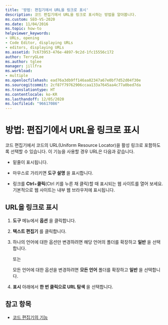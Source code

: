 ```yaml
---
title: '방법: 편집기에서 URL을 링크로 표시'
description: 코드 편집기에서 URL을 링크로 표시하는 방법을 알아봅니다.
ms.custom: SEO-VS-2020
ms.date: 11/04/2016
ms.topic: how-to
helpviewer_keywords:
- URLs, opening
- Code Editor, displaying URLs
- editors, displaying URLs
ms.assetid: 7c673953-476e-4897-9c2d-1fc15556c172
author: TerryGLee
ms.author: tglee
manager: jillfra
ms.workload:
- multiple
ms.openlocfilehash: ead76a3db9ff146aa82347a67e0bf7d52d04f30e
ms.sourcegitcommit: 2cf87f79762906ccaa133a7645aa4c77a0bed7da
ms.translationtype: HT
ms.contentlocale: ko-KR
ms.lasthandoff: 12/05/2020
ms.locfileid: "96617086"
---
```

# <a name="how-to-display-urls-as-links-in-the-editor"></a>방법: 편집기에서 URL을 링크로 표시

코드 편집기에서 코드의 URL(Uniform Resource Locator)을 활성 링크로 포함하도록 선택할 수 있습니다. 이 기능을 사용할 경우 URL은 다음과 같습니다.

- 밑줄이 표시됩니다.

- 마우스로 가리키면 **도구 설명** 을 표시합니다.

- 링크를 **Ctrl**+**클릭**(Ctrl 키를 누른 채 클릭)할 때 표시되는 웹 사이트를 열어 보세요. 기본적으로 웹 사이트는 내부 웹 브라우저에 표시됩니다.

## <a name="display-urls-as-links"></a>URL을 링크로 표시

1. **도구** 메뉴에서 **옵션** 을 클릭합니다.

2. **텍스트 편집기** 를 클릭합니다.

3. 하나의 언어에 대한 옵션만 변경하려면 해당 언어의 폴더를 확장하고 **일반** 을 선택합니다.

     또는

     모든 언어에 대한 옵션을 변경하려면 **모든 언어** 폴더를 확장하고 **일반** 을 선택합니다.

4. **표시** 아래에서 **한 번 클릭으로 URL 탐색** 을 선택합니다.

## <a name="see-also"></a>참고 항목

- [코드 편집기의 기능](../../ide/writing-code-in-the-code-and-text-editor.md)
